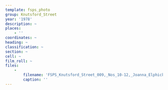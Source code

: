 ```yaml
---
template: fsps_photo
group: Knutsford_Street
year: '1978'
description: ~
places:
    - ''
coordinates: ~
heading: ~
classification: ~
section: ~
cell: ~
film_roll: ~
files:
    -
        filename: 'FSPS_Knutsford_Street_009,_Nos_10-12,_Joanna_Elphick_and_Jerome_John_Maher,_8-5-E,_1978.png'
        caption: ''
---
```

